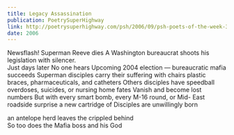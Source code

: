 ```yaml
---
title: Legacy Assassination
publication: PoetrySuperHighway
link: http://poetrysuperhighway.com/psh/2006/09/psh-poets-of-the-week-364/
date: 2006
---
```


Newsflash! Superman Reeve dies A Washington bureaucrat shoots his legislation with silencer.   
Just days later No one hears
Upcoming 2004 election — bureaucratic mafia succeeds
Superman disciples carry their suffering
with chairs plastic braces, pharmaceuticals, and catheters
Others disciples have speedball overdoses, suicides, or nursing home fates Vanish and become lost numbers
But with every smart bomb, every M-16 round, or Mid- East roadside surprise
a new cartridge of Disciples are unwillingly born

an antelope herd leaves the crippled behind   
So too does the Mafia boss and his God
